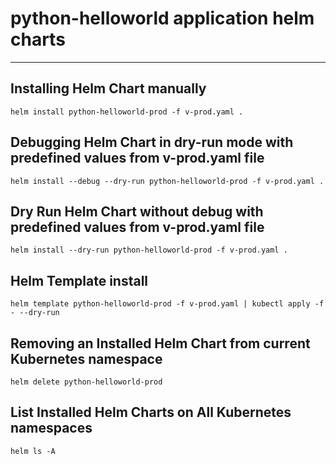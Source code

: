 # python-helloworld application helm charts
---

## Installing Helm Chart manually
```
helm install python-helloworld-prod -f v-prod.yaml .
```

## Debugging Helm Chart in dry-run mode with predefined values from v-prod.yaml file
```
helm install --debug --dry-run python-helloworld-prod -f v-prod.yaml .
````

## Dry Run Helm Chart without debug with predefined values from v-prod.yaml file
```
helm install --dry-run python-helloworld-prod -f v-prod.yaml .
````

## Helm Template install
```
helm template python-helloworld-prod -f v-prod.yaml | kubectl apply -f - --dry-run
```

## Removing an Installed Helm Chart from current Kubernetes namespace
```
helm delete python-helloworld-prod
````

## List Installed Helm Charts on All Kubernetes namespaces
```
helm ls -A
```

